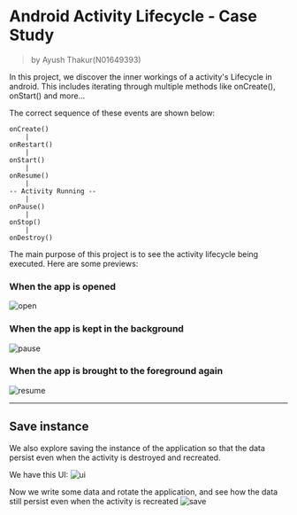 # Android Activity Lifecycle - Case Study
> by Ayush Thakur(N01649393)

In this project, we discover the inner workings of a activity's Lifecycle in android. This includes iterating through multiple methods like onCreate(), onStart() and more...

The correct sequence of these events are shown below:
```
onCreate()
    |
onRestart()
    |
onStart()
    |
onResume()
    |
-- Activity Running --
    |
onPause()
    |
onStop()
    |
onDestroy()
```

The main purpose of this project is to see the activity lifecycle being executed. Here are some previews:

### When the app is opened
![open](./startup.png)

### When the app is kept in the background
![pause](./app_switch.png)

### When the app is brought to the foreground again
![resume](./app_resume.png)

-------

## Save instance
We also explore saving the instance of the application so that the data persist even when the activity is destroyed and recreated. 

We have this UI:
![ui](./onConfigureChange_1.png)

Now we write some data and rotate the application, and see how the data still persist even when the activity is recreated
![save](./onConfigureChange_2.png)